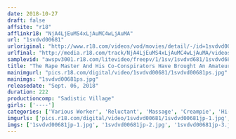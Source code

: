 ```yaml
---
date: 2018-10-27
draft: false
affsite: "r18"
afflinkr18: "NjA4LjEuMS4xLjAuMC4wLjAuMA"
url: "1svdvd00681"
urloriginal: "http://www.r18.com/videos/vod/movies/detail/-/id=1svdvd00681"
urlfinal: "http://media.r18.com/track/NjA4LjEuMS4xLjAuMC4wLjAuMA/videos/vod/movies/detail/-/id=1svdvd00681"
samplevid: "awspv3001.r18.com/litevideo/freepv/1/1sv/1svdvd681/1svdvd681_dmb_w.mp4"
title: "The Rape Master And His Co-Conspirators Have Brought An Amateur Massage Parlor Therapist To A Suite Room And Because She's So Dedicated To Her Work She Didn't Notice That They Were Creeping Up On Her And Then It Was Too Late As They Held Her Down For Raw Creampie Rape!"
mainimgurl: "pics.r18.com/digital/video/1svdvd00681/1svdvd00681ps.jpg"
mainimgs: "1svdvd00681ps.jpg"
releasedate: "Sept. 06, 2018"
duration: 222
productioncomp: "Sadistic Village"
girls: ['----']
categories: ['Various Worker', 'Reluctant', 'Massage', 'Creampie', 'Hi-Def']
imgurls: ['pics.r18.com/digital/video/1svdvd00681/1svdvd00681jp-1.jpg', 'pics.r18.com/digital/video/1svdvd00681/1svdvd00681jp-2.jpg', 'pics.r18.com/digital/video/1svdvd00681/1svdvd00681jp-3.jpg', 'pics.r18.com/digital/video/1svdvd00681/1svdvd00681jp-4.jpg', 'pics.r18.com/digital/video/1svdvd00681/1svdvd00681jp-5.jpg', 'pics.r18.com/digital/video/1svdvd00681/1svdvd00681jp-6.jpg', 'pics.r18.com/digital/video/1svdvd00681/1svdvd00681jp-7.jpg', 'pics.r18.com/digital/video/1svdvd00681/1svdvd00681jp-8.jpg', 'pics.r18.com/digital/video/1svdvd00681/1svdvd00681jp-9.jpg', 'pics.r18.com/digital/video/1svdvd00681/1svdvd00681jp-10.jpg', 'pics.r18.com/digital/video/1svdvd00681/1svdvd00681jp-11.jpg', 'pics.r18.com/digital/video/1svdvd00681/1svdvd00681jp-12.jpg', 'pics.r18.com/digital/video/1svdvd00681/1svdvd00681jp-13.jpg', 'pics.r18.com/digital/video/1svdvd00681/1svdvd00681jp-14.jpg', 'pics.r18.com/digital/video/1svdvd00681/1svdvd00681jp-15.jpg', 'pics.r18.com/digital/video/1svdvd00681/1svdvd00681jp-16.jpg', 'pics.r18.com/digital/video/1svdvd00681/1svdvd00681jp-17.jpg', 'pics.r18.com/digital/video/1svdvd00681/1svdvd00681jp-18.jpg', 'pics.r18.com/digital/video/1svdvd00681/1svdvd00681jp-19.jpg', 'pics.r18.com/digital/video/1svdvd00681/1svdvd00681jp-20.jpg']
imgs: ['1svdvd00681jp-1.jpg', '1svdvd00681jp-2.jpg', '1svdvd00681jp-3.jpg', '1svdvd00681jp-4.jpg', '1svdvd00681jp-5.jpg', '1svdvd00681jp-6.jpg', '1svdvd00681jp-7.jpg', '1svdvd00681jp-8.jpg', '1svdvd00681jp-9.jpg', '1svdvd00681jp-10.jpg', '1svdvd00681jp-11.jpg', '1svdvd00681jp-12.jpg', '1svdvd00681jp-13.jpg', '1svdvd00681jp-14.jpg', '1svdvd00681jp-15.jpg', '1svdvd00681jp-16.jpg', '1svdvd00681jp-17.jpg', '1svdvd00681jp-18.jpg', '1svdvd00681jp-19.jpg', '1svdvd00681jp-20.jpg']
---
```

